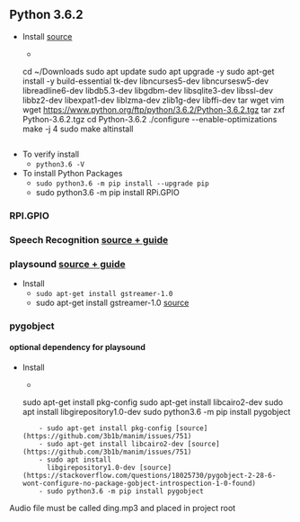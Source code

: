 ## Python 3.6.2

- Install [source](https://krystof.io/installing-alternative-python-versions-on-raspberry-pi/)
    - ```
    cd ~/Downloads
    sudo apt update
    sudo apt upgrade -y
    sudo apt-get install -y build-essential tk-dev libncurses5-dev libncursesw5-dev libreadline6-dev libdb5.3-dev libgdbm-dev libsqlite3-dev libssl-dev libbz2-dev libexpat1-dev liblzma-dev zlib1g-dev libffi-dev tar wget vim
    wget https://www.python.org/ftp/python/3.6.2/Python-3.6.2.tgz
    tar zxf Python-3.6.2.tgz
    cd Python-3.6.2
    ./configure --enable-optimizations
    make -j 4
    sudo make altinstall
    ```
- To verify install
    - ```python3.6 -V```
- To install Python Packages
    - ```sudo python3.6 -m pip install --upgrade pip```
    - sudo python3.6 -m pip install RPi.GPIO

### RPI.GPIO

### Speech Recognition [source + guide](https://realpython.com/python-speech-recognition/#how-speech-recognition-works-an-overview)

### playsound [source + guide](https://www.geeksforgeeks.org/play-sound-in-python/)

- Install
    - ```sudo apt-get install gstreamer-1.0```
    - sudo apt-get install
      gstreamer-1.0 [source](https://stackoverflow.com/questions/40246437/problems-with-gst-in-python-program)

### pygobject

#### optional dependency for playsound

- Install
    - ```
    sudo apt-get install pkg-config
    sudo apt-get install libcairo2-dev
    sudo apt install libgirepository1.0-dev
    sudo python3.6 -m pip install pygobject
    ```
        - sudo apt-get install pkg-config [source](https://github.com/3b1b/manim/issues/751)
        - sudo apt-get install libcairo2-dev [source](https://github.com/3b1b/manim/issues/751)
        - sudo apt install
          libgirepository1.0-dev [source](https://stackoverflow.com/questions/18025730/pygobject-2-28-6-wont-configure-no-package-gobject-introspection-1-0-found)
        - sudo python3.6 -m pip install pygobject

Audio file must be called ding.mp3 and placed in project root
